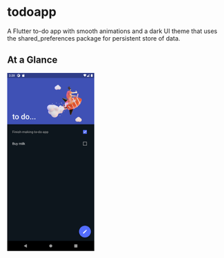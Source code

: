 # todoapp

A Flutter to-do app with smooth animations and a dark UI theme that uses the shared_preferences package for persistent store of data.

## At a Glance

<img src='assets/todo.png' width='40%' height='40%'>

